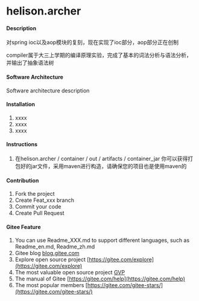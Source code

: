 ﻿# helison.archer

#### Description
对spring ioc以及aop模块的复刻，现在实现了ioc部分，aop部分正在创制

compiler属于大三上学期的编译原理实验，完成了基本的词法分析与语法分析，并输出了抽象语法树

#### Software Architecture
Software architecture description

#### Installation

1. xxxx
2. xxxx
3. xxxx

#### Instructions

1. 在helison.archer / container / out / artifacts / container_jar 你可以获得打包好的jar文件，采用maven进行构造，请确保您的项目也是使用maven的

#### Contribution

1. Fork the project
2. Create Feat_xxx branch
3. Commit your code
4. Create Pull Request


#### Gitee Feature

1. You can use Readme\_XXX.md to support different languages, such as Readme\_en.md, Readme\_zh.md
2. Gitee blog [blog.gitee.com](https://blog.gitee.com)
3. Explore open source project [https://gitee.com/explore](https://gitee.com/explore)
4. The most valuable open source project [GVP](https://gitee.com/gvp)
5. The manual of Gitee [https://gitee.com/help](https://gitee.com/help)
6. The most popular members  [https://gitee.com/gitee-stars/](https://gitee.com/gitee-stars/)